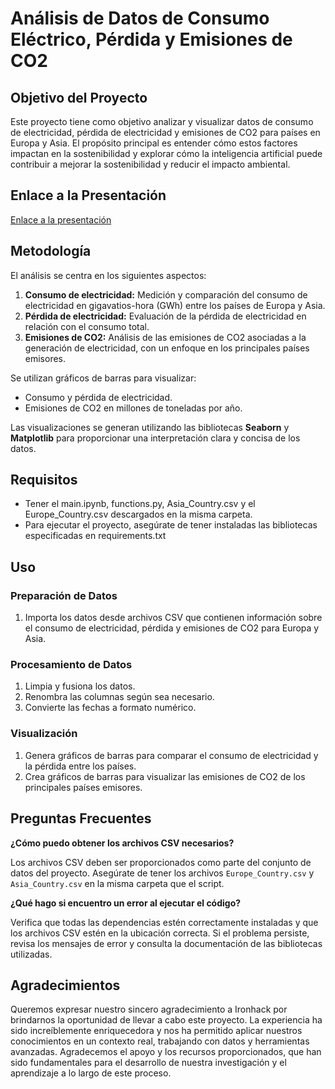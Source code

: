 # Análisis de Datos de Consumo Eléctrico, Pérdida y Emisiones de CO2

## Objetivo del Proyecto

Este proyecto tiene como objetivo analizar y visualizar datos de consumo de electricidad, pérdida de electricidad y emisiones de CO2 para países en Europa y Asia. El propósito principal es entender cómo estos factores impactan en la sostenibilidad y explorar cómo la inteligencia artificial puede contribuir a mejorar la sostenibilidad y reducir el impacto ambiental. 

## Enlace a la Presentación
[Enlace a la presentación](https://www.canva.com/design/DAGQdwXQbfc/FZfUyXNfzyIKenz6O78XBw/view?utm_content=DAGQdwXQbfc&utm_campaign=designshare&utm_medium=link&utm_source=editor)  

## Metodología

El análisis se centra en los siguientes aspectos:

1. **Consumo de electricidad:** Medición y comparación del consumo de electricidad en gigavatios-hora (GWh) entre los países de Europa y Asia.
2. **Pérdida de electricidad:** Evaluación de la pérdida de electricidad en relación con el consumo total.
3. **Emisiones de CO2:** Análisis de las emisiones de CO2 asociadas a la generación de electricidad, con un enfoque en los principales países emisores.

Se utilizan gráficos de barras para visualizar:

- Consumo y pérdida de electricidad.
- Emisiones de CO2 en millones de toneladas por año.

Las visualizaciones se generan utilizando las bibliotecas **Seaborn** y **Matplotlib** para proporcionar una interpretación clara y concisa de los datos.

## Requisitos

- Tener el main.ipynb, functions.py, Asia_Country.csv y el Europe_Country.csv descargados en la misma carpeta.
- Para ejecutar el proyecto, asegúrate de tener instaladas las bibliotecas especificadas en requirements.txt

## Uso

### Preparación de Datos

1. Importa los datos desde archivos CSV que contienen información sobre el consumo de electricidad, pérdida y emisiones de CO2 para Europa y Asia.

### Procesamiento de Datos

1. Limpia y fusiona los datos.
2. Renombra las columnas según sea necesario.
3. Convierte las fechas a formato numérico.

### Visualización

1. Genera gráficos de barras para comparar el consumo de electricidad y la pérdida entre los países.
2. Crea gráficos de barras para visualizar las emisiones de CO2 de los principales países emisores.

## Preguntas Frecuentes

**¿Cómo puedo obtener los archivos CSV necesarios?**

Los archivos CSV deben ser proporcionados como parte del conjunto de datos del proyecto. Asegúrate de tener los archivos `Europe_Country.csv` y `Asia_Country.csv` en la misma carpeta que el script.

**¿Qué hago si encuentro un error al ejecutar el código?**

Verifica que todas las dependencias estén correctamente instaladas y que los archivos CSV estén en la ubicación correcta. Si el problema persiste, revisa los mensajes de error y consulta la documentación de las bibliotecas utilizadas.

## Agradecimientos

Queremos expresar nuestro sincero agradecimiento a Ironhack por brindarnos la oportunidad de llevar a cabo este proyecto. La experiencia ha sido increíblemente enriquecedora y nos ha permitido aplicar nuestros conocimientos en un contexto real, trabajando con datos y herramientas avanzadas. Agradecemos el apoyo y los recursos proporcionados, que han sido fundamentales para el desarrollo de nuestra investigación y el aprendizaje a lo largo de este proceso.





